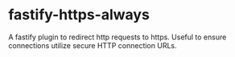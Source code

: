 # fastify-https-always
A fastify plugin to redirect http requests to https. Useful to ensure connections utilize secure HTTP connection URLs.
